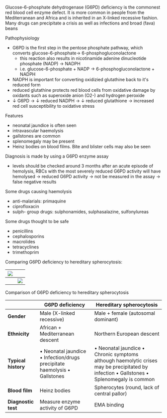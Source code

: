 Glucose\-6\-phosphate dehydrogenase (G6PD) deficiency is the commonest red blood cell enzyme defect. It is more common in people from the Mediterranean and Africa and is inherited in an X\-linked recessive fashion. Many drugs can precipitate a crisis as well as infections and broad (fava) beans  
  
Pathophysiology  
* G6PD is the first step in the pentose phosphate pathway, which converts glucose\-6\-phosphate→ 6\-phosphogluconolactone
	+ this reaction also results in nicotinamide adenine dinucleotide phosphate (NADP) → NADPH
	+ i.e. glucose\-6\-phosphate \+ NADP → 6\-phosphogluconolactone \+ NADPH
* NADPH is important for converting oxidizied glutathine back to it's reduced form
* reduced glutathine protects red blood cells from oxidative damage by oxidants such as superoxide anion (O2\-) and hydrogen peroxide
* ↓ G6PD → ↓ reduced NADPH → ↓ reduced glutathione → increased red cell susceptibility to oxidative stress

  
Features  
* neonatal jaundice is often seen
* intravascular haemolysis
* gallstones are common
* splenomegaly may be present
* Heinz bodies on blood films. Bite and blister cells may also be seen

  
Diagnosis is made by using a G6PD enzyme assay  
* levels should be checked around 3 months after an acute episode of hemolysis, RBCs with the most severely reduced G6PD activity will have hemolysed → reduced G6PD activity → not be measured in the assay → false negative results

  
Some drugs causing haemolysis  
* anti\-malarials: primaquine
* ciprofloxacin
* sulph\- group drugs: sulphonamides, sulphasalazine, sulfonylureas

  
Some drugs thought to be safe  
* penicillins
* cephalosporins
* macrolides
* tetracyclines
* trimethoprim

  
Comparing G6PD deficiency to hereditary spherocytosis:  
  


| [![](https://d32xxyeh8kfs8k.cloudfront.net/images_Passmedicine/pdd905.png)](https://d32xxyeh8kfs8k.cloudfront.net/images_Passmedicine/pdd905b.png) | |
| --- | --- |
|  | [![](https://d32xxyeh8kfs8k.cloudfront.net/css/images/mag_glass.png)](https://d32xxyeh8kfs8k.cloudfront.net/images_Passmedicine/pdd905b.png) |

Comparison of G6PD deficiency to hereditary spherocytosis  


|  | **G6PD deficiency** | **Hereditary spherocytosis** |
| --- | --- | --- |
| **Gender** | Male (X\-linked recessive) | Male \+ female (autosomal dominant) |
| **Ethnicity** | African \+ Mediterranean descent | Northern European descent |
| **Typical history** | • Neonatal jaundice • Infection/drugs precipitate haemolysis • Gallstones | • Neonatal jaundice • Chronic symptoms although haemolytic crises may be precipitated by infection • Gallstones • Splenomegaly is common |
| **Blood film** | Heinz bodies | Spherocytes (round, lack of central pallor) |
| **Diagnostic test** | Measure enzyme activity of G6PD | EMA binding |

